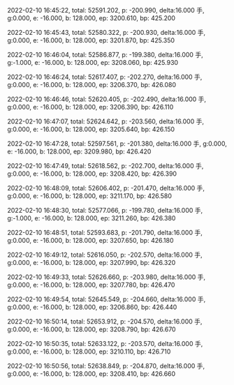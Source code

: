 2022-02-10 16:45:22, total: 52591.202, p: -200.990, delta:16.000 手, g:0.000, e: -16.000, b: 128.000, ep: 3200.610, bp: 425.200

2022-02-10 16:45:43, total: 52580.322, p: -200.930, delta:16.000 手, g:0.000, e: -16.000, b: 128.000, ep: 3201.870, bp: 425.350

2022-02-10 16:46:04, total: 52586.877, p: -199.380, delta:16.000 手, g:-1.000, e: -16.000, b: 128.000, ep: 3208.060, bp: 425.930

2022-02-10 16:46:24, total: 52617.407, p: -202.270, delta:16.000 手, g:0.000, e: -16.000, b: 128.000, ep: 3206.370, bp: 426.080

2022-02-10 16:46:46, total: 52620.405, p: -202.490, delta:16.000 手, g:0.000, e: -16.000, b: 128.000, ep: 3206.390, bp: 426.110

2022-02-10 16:47:07, total: 52624.642, p: -203.560, delta:16.000 手, g:0.000, e: -16.000, b: 128.000, ep: 3205.640, bp: 426.150

2022-02-10 16:47:28, total: 52597.561, p: -201.380, delta:16.000 手, g:0.000, e: -16.000, b: 128.000, ep: 3209.980, bp: 426.420

2022-02-10 16:47:49, total: 52618.562, p: -202.700, delta:16.000 手, g:0.000, e: -16.000, b: 128.000, ep: 3208.420, bp: 426.390

2022-02-10 16:48:09, total: 52606.402, p: -201.470, delta:16.000 手, g:0.000, e: -16.000, b: 128.000, ep: 3211.170, bp: 426.580

2022-02-10 16:48:30, total: 52577.066, p: -199.780, delta:16.000 手, g:-1.000, e: -16.000, b: 128.000, ep: 3211.260, bp: 426.380

2022-02-10 16:48:51, total: 52593.683, p: -201.790, delta:16.000 手, g:0.000, e: -16.000, b: 128.000, ep: 3207.650, bp: 426.180

2022-02-10 16:49:12, total: 52616.050, p: -202.570, delta:16.000 手, g:0.000, e: -16.000, b: 128.000, ep: 3207.990, bp: 426.320

2022-02-10 16:49:33, total: 52626.660, p: -203.980, delta:16.000 手, g:0.000, e: -16.000, b: 128.000, ep: 3207.780, bp: 426.470

2022-02-10 16:49:54, total: 52645.549, p: -204.660, delta:16.000 手, g:0.000, e: -16.000, b: 128.000, ep: 3206.860, bp: 426.440

2022-02-10 16:50:14, total: 52653.912, p: -204.570, delta:16.000 手, g:0.000, e: -16.000, b: 128.000, ep: 3208.790, bp: 426.670

2022-02-10 16:50:35, total: 52633.122, p: -203.570, delta:16.000 手, g:0.000, e: -16.000, b: 128.000, ep: 3210.110, bp: 426.710

2022-02-10 16:50:56, total: 52638.849, p: -204.870, delta:16.000 手, g:0.000, e: -16.000, b: 128.000, ep: 3208.410, bp: 426.660